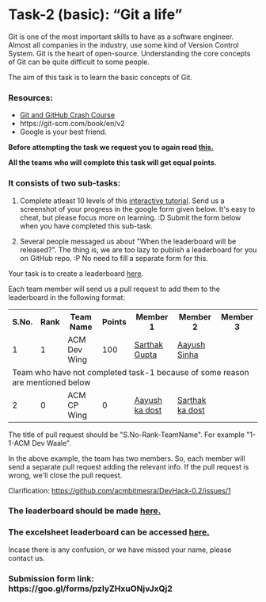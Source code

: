 <h1>Task-2 (basic): “Git a life”</h1>

Git is one of the most important skills to have as a software engineer. Almost all companies in the industry, use some kind of Version Control System. Git is the heart of open-source. Understanding the core concepts of Git can be quite difficult to some people.

The aim of this task is to learn the basic concepts of Git. 

<h3>Resources:</h3>
<ul>
<li><a href = "https://www.youtube.com/watch?v=SWYqp7iY_Tc"> Git and GitHub Crash Course</a></li>
<li>https://git-scm.com/book/en/v2</li>
<li>Google is your best friend.</li>
</ul>

<b>Before attempting the task we request you to again read <a href="https://github.com/acmbitmesra/DevHack-0.2#some-points-to-consider">this.</a></b>

<b>All the teams who will complete this task will get equal points.</b>

<h3>It consists of two sub-tasks:</h3>

1. Complete atleast 10 levels of this <a href = "https://learngitbranching.js.org/">interactive tutorial</a>. Send us a screenshot of your progress in the google form given below. It's easy to cheat, but please focus more on learning. :D
Submit the form below when you have completed this sub-task.

2. Several people messaged us about "When the leaderboard will be released?". The thing is, we are too lazy to publish a leaderboard for you on GitHub repo. :P No need to fill a separate form for this.

Your task is to create a leaderboard <a href = "https://github.com/acmbitmesra/DevHack-0.2/blob/master/Leaderboard/After%20Task-1.md">here</a>. 

Each team member will send us a pull request to add them to the leaderboard in the following format:

<table>
  <tr>
  <th>S.No.</th><th>Rank</th><th>Team Name</th><th>Points</th><th>Member 1</th><th>Member 2</th><th>Member 3</th>
  </tr>
  <tr>
    <td>1</td><td>1</td><td>ACM Dev Wing</td><td>100</td><td><a href = "https://github.com/sarthak-sopho">Sarthak Gupta</a></td><td><a href = "https://github.com/aayushsinha44">Aayush Sinha</a></td><td></td>
  </tr>
  <tr>
    <td colspan="7"> Team who have not completed task-1 because of some reason are mentioned below</td>
  </tr>
  <tr>
    <td>2</td><td>0</td><td>ACM CP Wing</td><td>0</td><td><a href = "">Aayush ka dost</a></td><td><a href = "">Sarthak ka dost</a></td><td></td>
  </tr>
</table>


The title of pull request should be "S.No-Rank-TeamName". For example "1-1-ACM Dev Waale".

In the above example, the team has two members. So, each member will send a separate pull request adding the relevant info. If the pull request is wrong, we'll close the pull request.

Clarification: https://github.com/acmbitmesra/DevHack-0.2/issues/1

<h3>The leaderboard should be made <a href = "https://github.com/acmbitmesra/DevHack-0.2/blob/master/Leaderboard/After%20Task-1.md"> here. </a></h3>
<h3>The excelsheet leaderboard can be accessed <a href = "https://docs.google.com/spreadsheets/d/12n6Yqcz_cKsqPDzstzg47piCqYxdgsGOd4eE4ggLwVY/edit?usp=sharing"> here.</a></h3>
Incase there is any confusion, or we have missed your name, please contact us.
<h3>Submission form link: https://goo.gl/forms/pzIyZHxuONjvJxQj2 </h3> 
